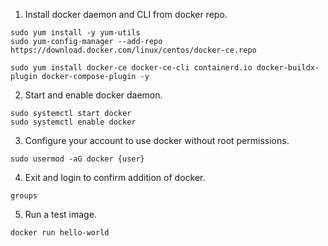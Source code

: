 1. Install docker daemon and CLI from docker repo.
```
sudo yum install -y yum-utils
sudo yum-config-manager --add-repo https://download.docker.com/linux/centos/docker-ce.repo

sudo yum install docker-ce docker-ce-cli containerd.io docker-buildx-plugin docker-compose-plugin -y
```

2. Start and enable docker daemon.
```
sudo systemctl start docker
sudo systemctl enable docker
```

3. Configure your account to use docker without root permissions.
```
sudo usermod -aG docker {user}
```

4. Exit and login to confirm addition of docker.
```
groups
```

5. Run a test image.
```
docker run hello-world
```